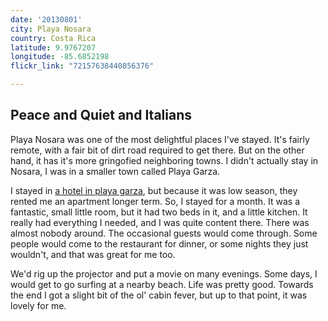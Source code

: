 ```yaml
---
date: '20130801'
city: Playa Nosara
country: Costa Rica
latitude: 9.9767207
longitude: -85.6852198
flickr_link: "72157638440856376"

---
```


## Peace and Quiet and Italians
Playa Nosara  was one of the most delightful places I've stayed. It's fairly remote, with a fair bit of dirt road required to get there. But on the other hand, it has it's more gringofied neighboring towns. I didn't actually stay in Nosara, I was in a smaller town called Playa Garza. 

I stayed in [a hotel in playa garza](http://sunandwaveshotel.com/), but because it was low season, they rented me an apartment longer term. So, I stayed for a month. It was a fantastic, small little room, but it had two beds in it, and a little kitchen. It really had everything I needed, and I was quite content there. There was almost nobody around. The occasional guests would come through. Some people would come to the restaurant for dinner, or some nights they just wouldn't, and that was great for me too.

We'd rig up the projector and put a movie on many evenings. Some days, I would get to go surfing at a nearby beach. Life was pretty good. Towards the end I got a slight bit of the ol' cabin fever, but up to that point, it was lovely for me. 
